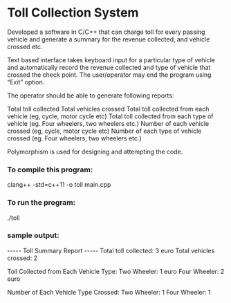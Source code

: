 # Toll Collection System

Developed a software in C/C++ that can charge toll for every passing vehicle and generate a summary for the revenue collected, and vehicle crossed etc. 

Text based interface takes keyboard input for a particular type of vehicle and automatically record the revenue collected and type of vehicle that crossed the check point. The user/operator may end the program using “Exit” option.

The operator should be able to generate following reports:

Total toll collected
Total vehicles crossed
Total toll collected from each vehicle (eg, cycle, motor cycle etc)
Total toll collected from each type of vehicle (eg. Four wheelers, two wheelers etc.) Number of each vehicle crossed (eg, cycle, motor cycle etc)
Number of each type of vehicle crossed (eg. Four wheelers, two wheelers etc.)


Polymorphism is used for designing and attempting the code.

### To compile this program:

clang++ -std=c++11 -o toll main.cpp

### To run the program:
./toll

### sample output:
----- Toll Summary Report -----
Total toll collected: 3 euro
Total vehicles crossed: 2

Toll Collected from Each Vehicle Type:
Two Wheeler: 1 euro
Four Wheeler: 2 euro

Number of Each Vehicle Type Crossed:
Two Wheeler: 1
Four Wheeler: 1

